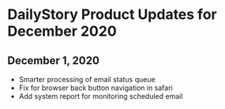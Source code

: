 # DailyStory Product Updates for December 2020

## December 1, 2020
* Smarter processing of email status queue
* Fix for browser back button navigation in safari
* Add system report for monitoring scheduled email
